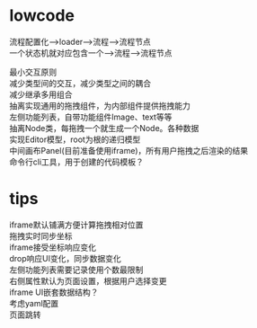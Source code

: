 # lowcode
流程配置化-->loader-->流程-->流程节点  
一个状态机就对应包含一个-->流程-->流程节点  

最小交互原则  
减少类型间的交互，减少类型之间的耦合  
减少继承多用组合  
抽离实现通用的拖拽组件，为内部组件提供拖拽能力  
左侧功能列表，自带功能组件Image、text等等  
抽离Node类，每拖拽一个就生成一个Node。各种数据  
实现Editor模型，root为根的递归模型  
中间画布Panel(目前准备使用iframe)，所有用户拖拽之后渲染的结果   
命令行cli工具，用于创建的代码模板？  

# tips
iframe默认铺满方便计算拖拽相对位置  
拖拽实时同步坐标  
iframe接受坐标响应变化  
drop响应UI变化，同步数据变化  
左侧功能列表需要记录使用个数最限制  
右侧属性默认为页面设置，根据用户选择变更  
iframe UI嵌套数据结构？  
考虑yaml配置  
页面跳转  
